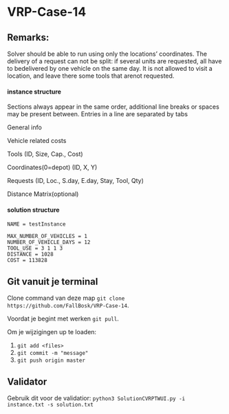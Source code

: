 # VRP-Case-14

## Remarks:
Solver  should  be  able  to  run  using  only  the  locations’ coordinates.
The delivery of a request can not be split:  if several units are requested, all have to bedelivered by one vehicle on the same day.
It is not allowed to visit a location, and leave there some tools that arenot requested.

#### instance structure
Sections always appear in the same order, additional line breaks or spaces may be present between.
Entries in a line are separated by tabs

General info

Vehicle related costs 

Tools (ID, Size, Cap., Cost)

Coordinates(0=depot) (ID, X, Y)

Requests (ID, Loc., S.day, E.day, Stay, Tool, Qty)

Distance Matrix(optional)

#### solution structure
```DATASET = VeRoLog solver challenge 2017
NAME = testInstance

MAX_NUMBER_OF_VEHICLES = 1
NUMBER_OF_VEHICLE_DAYS = 12
TOOL_USE = 3 1 1 3
DISTANCE = 1028
COST = 113828
```

## Git vanuit je terminal
Clone command van deze map `git clone https://github.com/FallBosk/VRP-Case-14`.

Voordat je begint met werken `git pull`.

Om je wijzigingen up te loaden:
1) `git add <files>`
2) `git commit -m "message"`
3) `git push origin master`

## Validator
Gebruik dit voor de validatior:
`python3 SolutionCVRPTWUI.py -i instance.txt -s solution.txt`

